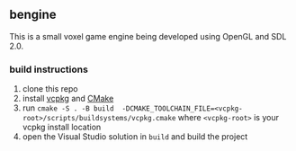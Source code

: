 ## bengine

This is a small voxel game engine being developed using OpenGL and SDL 2.0.

### build instructions

1. clone this repo
2. install [vcpkg](https://github.com/microsoft/vcpkg) and [CMake](https://cmake.org/download/)
3. run `cmake -S . -B build  -DCMAKE_TOOLCHAIN_FILE=<vcpkg-root>/scripts/buildsystems/vcpkg.cmake` where `<vcpkg-root>` is your vcpkg install location
4. open the Visual Studio solution in `build` and build the project